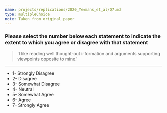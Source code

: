 ```yaml
---
name: projects/replications/2020_Yeomans_et_al/Q7.md
type: multipleChoice
note: Taken from original paper
---
```


### Please select the number below each statement to indicate the extent to which you agree or disagree with that statement

> 'I like reading well thought-out information and arguments supporting viewpoints opposite to mine.'

---

- 1- Strongly Disagree
- 2- Disagree
- 3- Somewhat Disagree
- 4- Neutral
- 5- Somewhat Agree
- 6- Agree
- 7- Strongly Agree